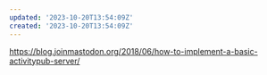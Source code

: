 ```yaml
---
updated: '2023-10-20T13:54:09Z'
created: '2023-10-20T13:54:09Z'
---
```

https://blog.joinmastodon.org/2018/06/how-to-implement-a-basic-activitypub-server/